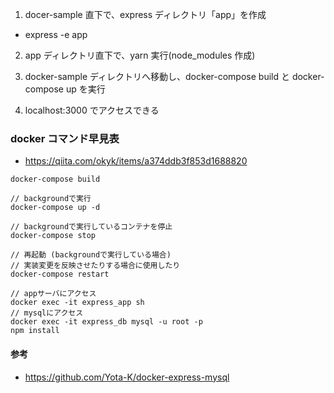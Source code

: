 1. docer-sample 直下で、express ディレクトリ「app」を作成

- express -e app

2. app ディレクトリ直下で、yarn 実行(node_modules 作成)

3. docker-sample ディレクトリへ移動し、docker-compose build と docker-compose up を実行

4. localhost:3000 でアクセスできる

### docker コマンド早見表

- https://qiita.com/okyk/items/a374ddb3f853d1688820

```
docker-compose build

// backgroundで実行
docker-compose up -d

// backgroundで実行しているコンテナを停止
docker-compose stop

// 再起動 (backgroundで実行している場合)
// 実装変更を反映させたりする場合に使用したり
docker-compose restart

// appサーバにアクセス
docker exec -it express_app sh
// mysqlにアクセス
docker exec -it express_db mysql -u root -p
npm install
```

#### 参考

- https://github.com/Yota-K/docker-express-mysql
